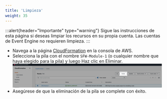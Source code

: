 ```yaml
---
title: 'Limpieza'
weight: 35
---
```


:::alert{header="Importante" type="warning"}
Sigue las instrucciones de esta página si deseas limpiar los recursos en su propia cuenta. Las cuentas de Event Engine no requieren limpieza.
:::

- Navega a la página [CloudFormation](https://console.aws.amazon.com/cloudformation/home) en la consola de AWS.
- Selecciona la pila con el nombre `SFW-Module-1` (o cualquier nombre que haya elegido para la pila) y luego Haz clic en Eliminar.
  ![CloudFormation delete](/static/img/setup/setup-cloudformation-delete.png)
- Asegúrese de que la eliminación de la pila se complete con éxito.
